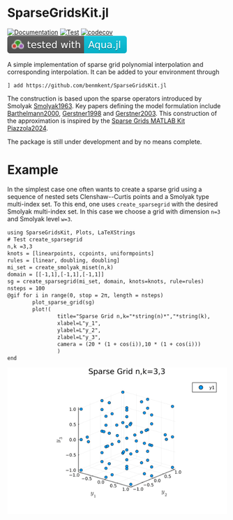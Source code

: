 # SparseGridsKit.jl
[![Documentation](https://github.com/benmkent/SparseGridsKit.jl/actions/workflows/documentation.yaml/badge.svg)](http://benmkent.github.io/SparseGridsKit.jl/)
[![Test](https://github.com/benmkent/SparseGridsKit.jl/actions/workflows/test.yaml/badge.svg)](https://github.com/benmkent/SparseGridsKit.jl/actions/workflows/test.yaml)
[![codecov](https://codecov.io/github/benmkent/SparseGridsKit.jl/graph/badge.svg?token=URGWM64U21)](https://codecov.io/github/benmkent/SparseGridsKit.jl)
[![Aqua QA](https://raw.githubusercontent.com/JuliaTesting/Aqua.jl/master/badge.svg)](https://github.com/JuliaTesting/Aqua.jl)

A simple implementation of sparse grid polynomial interpolation and corresponding interpolation.
It can be added to your environment through
```
] add https://github.com/benmkent/SparseGridsKit.jl
```

The construction is based upon the sparse operators introduced by Smolyak [Smolyak1963](@cite).
Key papers defining the model formulation include [Barthelmann2000](@cite), [Gerstner1998](@cite) and [Gerstner2003](@cite).
This construction of the approximation is inspired by the [Sparse Grids MATLAB Kit](https://sites.google.com/view/sparse-grids-kit) [Piazzola2024](@cite).

The package is still under development and by no means complete.

# Example
In the simplest case one often wants to create a sparse grid using a sequence of nested sets Clenshaw--Curtis points and a Smolyak type multi-index set.
To this end, one uses `create_sparsegrid` with the desired Smolyak multi-index set.
In this case we choose a grid with dimension `n=3` and Smolyak level `w=3`.
```
using SparseGridsKit, Plots, LaTeXStrings
# Test create_sparsegrid
n,k =3,3
knots = [linearpoints, ccpoints, uniformpoints]
rules = [linear, doubling, doubling]
mi_set = create_smolyak_miset(n,k)
domain = [[-1,1],[-1,1],[-1,1]]
sg = create_sparsegrid(mi_set, domain, knots=knots, rule=rules)
nsteps = 100
@gif for i in range(0, stop = 2π, length = nsteps)
        plot_sparse_grid(sg)
        plot!(
                title="Sparse Grid n,k="*string(n)*","*string(k),
                xlabel=L"y_1",
                ylabel=L"y_2",
                zlabel=L"y_3",
                camera = (20 * (1 + cos(i)),10 * (1 + cos(i)))
                )
end
```
![Example Sparse Grid](ExampleGrid.gif)
